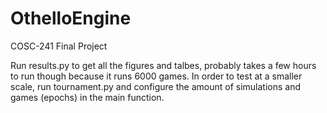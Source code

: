 # OthelloEngine
COSC-241 Final Project

Run results.py to get all the figures and talbes, probably takes a few hours to run though because it runs 6000 games. 
In order to test at a smaller scale, run tournament.py and configure the amount of simulations and games (epochs) in the main function.
